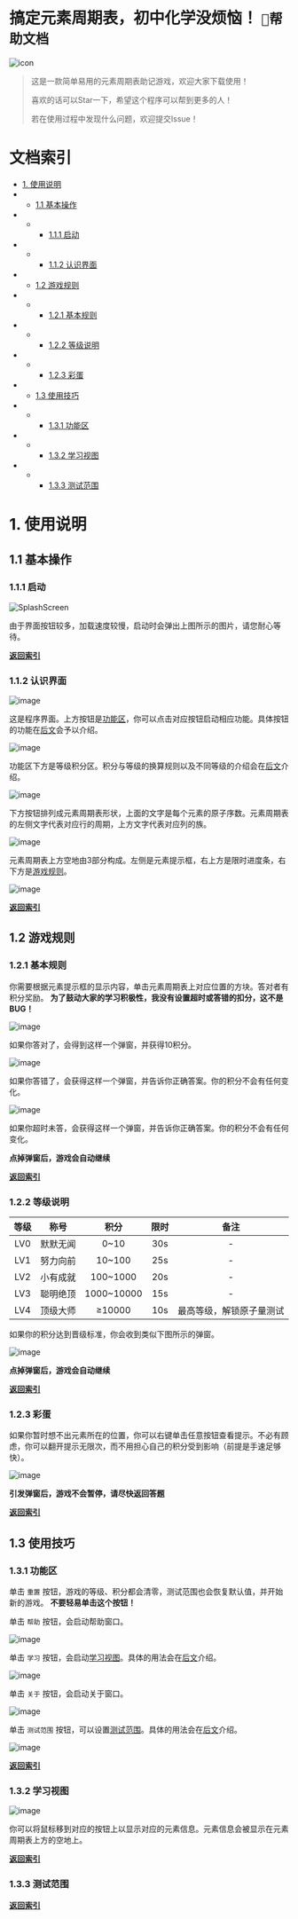 # 搞定元素周期表，初中化学没烦恼！ `📖帮助文档`

![icon](https://user-images.githubusercontent.com/97453940/151662444-766a6be2-190e-4623-9909-7800469a73c8.png)

>这是一款简单易用的元素周期表助记游戏，欢迎大家下载使用！
>
>喜欢的话可以Star一下，希望这个程序可以帮到更多的人！
>
>若在使用过程中发现什么问题，欢迎提交Issue！

# 文档索引

- [1. 使用说明](#1-使用说明)
- - [1.1 基本操作](#11-基本操作)
- - - [1.1.1 启动](#111-启动)
- - - [1.1.2 认识界面](#112-认识界面)
- - [1.2 游戏规则](#12-游戏规则)
- - - [1.2.1 基本规则](#121-基本规则)
- - - [1.2.2 等级说明](#122-等级说明)
- - - [1.2.3 彩蛋](#123-彩蛋)
- - [1.3 使用技巧](#13-使用技巧)
- - - [1.3.1 功能区](#131-功能区)
- - - [1.3.2 学习视图](#132-学习视图)
- - - [1.3.3 测试范围](#133-测试范围)

# 1. 使用说明

## 1.1 基本操作

### 1.1.1 启动

![SplashScreen](https://user-images.githubusercontent.com/97453940/153740143-cf13663f-0b3f-4c84-ab21-a2d021e0457d.png)

由于界面按钮较多，加载速度较慢，启动时会弹出上图所示的图片，请您耐心等待。

**[返回索引](#文档索引)**

### 1.1.2 认识界面

![image](https://user-images.githubusercontent.com/97453940/153740348-4a7bd998-03e3-48fe-a7f8-087eed17605c.png)

这是程序界面。上方按钮是[功能区](#131-功能区)，你可以点击对应按钮启动相应功能。具体按钮的功能在[后文](#131-功能区)会予以介绍。

![image](https://user-images.githubusercontent.com/97453940/153740474-93df54d1-bacd-4055-9337-4e0ac2f322d8.png)

功能区下方是等级积分区。积分与等级的换算规则以及不同等级的介绍会在[后文](#122-等级说明)介绍。

![image](https://user-images.githubusercontent.com/97453940/153740573-fba92c48-53c1-4521-b99f-0c8dbe8a4d5a.png)

下方按钮排列成元素周期表形状，上面的文字是每个元素的原子序数。元素周期表的左侧文字代表对应行的周期，上方文字代表对应列的族。

![image](https://user-images.githubusercontent.com/97453940/153740531-0c0283d8-eee1-4ed9-b05e-282095976a25.png)

元素周期表上方空地由3部分构成。左侧是元素提示框，右上方是限时进度条，右下方是[游戏规则](#12-游戏规则)。

![image](https://user-images.githubusercontent.com/97453940/153740602-2fa102d2-30ba-42c8-af13-78baa595678a.png)

**[返回索引](#文档索引)**

## 1.2 游戏规则

### 1.2.1 基本规则

你需要根据元素提示框的显示内容，单击元素周期表上对应位置的方块。答对者有积分奖励。
**为了鼓动大家的学习积极性，我没有设置超时或答错的扣分，这不是BUG！**

![image](https://user-images.githubusercontent.com/97453940/153740769-d038be4d-ac2f-4860-9506-9beddfac54a3.png)

如果你答对了，会得到这样一个弹窗，并获得10积分。

![image](https://user-images.githubusercontent.com/97453940/153740790-8d23812c-81cb-4c1d-9574-22fcc24923ee.png)

如果你答错了，会获得这样一个弹窗，并告诉你正确答案。你的积分不会有任何变化。

![image](https://user-images.githubusercontent.com/97453940/153740839-4120d9ab-3d21-4755-aaca-5b9c5ad7326a.png)

如果你超时未答，会获得这样一个弹窗，并告诉你正确答案。你的积分不会有任何变化。

**点掉弹窗后，游戏会自动继续**

**[返回索引](#文档索引)**

### 1.2.2 等级说明

| 等级 | 称号 | 积分 | 限时 | 备注 |
| :---: | :---: | :---: | :---: | :---:|
| LV0 | 默默无闻 | 0~10 | 30s | - |
| LV1 | 努力向前 | 10~100 | 25s | - |
| LV2 | 小有成就 | 100~1000 | 20s | - |
| LV3 | 聪明绝顶 | 1000~10000 | 15s | - |
| LV4 | 顶级大师 | ≥10000 | 10s | 最高等级，解锁原子量测试 |

如果你的积分达到晋级标准，你会收到类似下图所示的弹窗。

![image](https://user-images.githubusercontent.com/97453940/153741175-69b0f250-8dfa-4078-b59f-0386b9482c2e.png)

**点掉弹窗后，游戏会自动继续**

**[返回索引](#文档索引)**

### 1.2.3 彩蛋

如果你暂时想不出元素所在的位置，你可以右键单击任意按钮查看提示。不必有顾虑，你可以翻开提示无限次，而不用担心自己的积分受到影响（前提是手速足够快）。

![image](https://user-images.githubusercontent.com/97453940/153741276-2e696345-a716-47b5-91e4-596d45d2ef65.png)

**引发弹窗后，游戏不会暂停，请尽快返回答题**

**[返回索引](#文档索引)**

## 1.3 使用技巧

### 1.3.1 功能区

单击 `重置` 按钮，游戏的等级、积分都会清零，测试范围也会恢复默认值，并开始新的游戏。
**不要轻易单击这个按钮！**

单击 `帮助` 按钮，会启动帮助窗口。

![image](https://user-images.githubusercontent.com/97453940/153745048-f99d1ad1-c335-4e34-a0ed-6004f4dd2bd9.png)

单击 `学习` 按钮，会启动[学习视图](#132-学习视图)。具体的用法会在[后文](#132-学习视图)介绍。

![image](https://user-images.githubusercontent.com/97453940/153744914-37c19ab3-98f1-48dd-b808-43a98c5f69f4.png)

单击 `关于` 按钮，会启动关于窗口。

![image](https://user-images.githubusercontent.com/97453940/153745094-abac165c-1280-42e9-ae08-f9184d668d20.png)

单击 `测试范围` 按钮，可以设置[测试范围](#133-测试范围)。具体的用法会在[后文](#133-测试范围)介绍。

![image](https://user-images.githubusercontent.com/97453940/153745119-458b2b5e-8c1c-4e35-bcad-677cc40a8e66.png)

**[返回索引](#文档索引)**

### 1.3.2 学习视图

![image](https://user-images.githubusercontent.com/97453940/153744914-37c19ab3-98f1-48dd-b808-43a98c5f69f4.png)

你可以将鼠标移到对应的按钮上以显示对应的元素信息。元素信息会被显示在元素周期表上方的空地上。

**[返回索引](#文档索引)**

### 1.3.3 测试范围

**[返回索引](#文档索引)**
